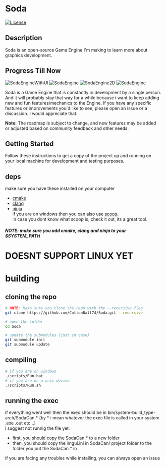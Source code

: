 # Soda

[![License](https://img.shields.io/badge/license-MIT-blue.svg)](LICENSE)
## Description

Soda is an open-source Game Engine I'm making to learn more about graphics development. <br>


## Progress Till Now
![SodaEngineWithUI](https://github.com/CottonBall74/Soda/assets/64028676/4937bfb9-4302-42bb-856b-64b9af05e86d)
![SodaEngine](https://github.com/CottonBall74/Soda/assets/64028676/d20d27b9-496f-442f-b62b-59df58f3aea4)
![SodaEngine2D](https://github.com/CottonBall74/Soda/assets/64028676/98a43d97-fb66-4201-8d7d-488a839f04a7)
![SodaEngine](https://github.com/CottonBall74/Soda/assets/64028676/83cd7163-aa3b-4547-9df4-0ef8b37fdfd1)


Soda is a Game Engine that is constantly in development by a single person. And it will probably stay that way for a while because i want to keep adding new and fun features/mechanics to the Engine. If you have any specific features or improvements you'd like to see, please open an issue or a discussion. I would appreciate that.

**Note:** The roadmap is subject to change, and new features may be added or adjusted based on community feedback and other needs.



## Getting Started
Follow these instructions to get a copy of the project up and running on your local machine for development and testing purposes.


## deps
make sure you have these installed on your computer <br>
- [cmake](https://cmake.org/download/)
- [clang](https://github.com/llvm/llvm-project/releases/tag/llvmorg-17.0.1)
- [ninja](https://github.com/ninja-build/ninja/releases) <br>
if you are on windows then you can also use [scoop](https://scoop.sh/). <br>
in case you dont know what scoop is, check it out, its a great tool. <br>
##### NOTE: make sure you add cmake, clang and ninja to your $SYSTEM_PATH


# DOESNT SUPPORT LINUX YET #

# building
## cloning the repo
```bash
# NOTE: Make sure you clone the repo with the --recursive flag
git clone https://github.com/CottonBall74/Soda.git --recursive

# open the folder
cd Soda

# update the submodules (just in case)
git submodule init
git submodule update
```
## compiling
```bash
# if you are on windows
./scripts/Run.bat
# if you are on a unix device
./scripts/Run.sh
```
## running the exec
if everything went well then the exec should be in bin/system-build_type-arch/SodaCan.* (by * i mean whatever the exec file is called in your system .exe .out etc...)<br>
i suggest not runnig the file yet. <br>
- first, you should copy the SodaCan.* to a new folder
- then, you should copy the imgui.ini in SodaCan/ project folder to the folder you put the SodaCan.* in

if you are facing any troubles while installing, you can always open an issue
